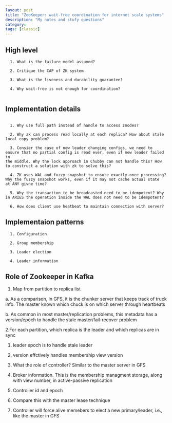 ```yaml
---
layout: post
title: "ZooKeeper: wait-free coordination for internet scale systems"
description: "My notes and stufy questions"
category: 
tags: [classic]
---
```


High level
-----
```
  1. What is the failure model assumed?

  2. Critique the CAP of ZK system

  3. What is the liveness and durability guarantee?

  4. Why wait-free is not enough for coordination?


```

Implementation details
-------
```

  1. Why use full path instead of handle to access znodes?

  2. Why zk can process read locally at each replica? How about stale local copy problem?

  3. Consier the case of new leader changing configs, we need to ensure that no partial config is read ever, even if new leader failed in
the middle. Why the lock approach in Chubby can not handle this? How to construct a solution with zk to solve this?

  4. ZK uses WAL and fuzzy snapshot to ensure exactly-once processing? Why the fuzzy snapshot works, even if it may not cache actual state
at ANY givne time?

  5. Why the transaction to be broadcasted need to be idempotent? Why in ARIES the operation inside the WAL does not need to be idempotent?

  6. How does client use heatbeat to maintain connection with server?

```

Implementaion patterns
----------
````
  1. Configuration

  2. Group membership

  3. Leader election

  4. Leader information

````



Role of Zookeeper in Kafka
------------

1. Map from partition to replica list

  a. As a comparison, in GFS, it is the chunker server that keeps track of truck info. The master known which chuck is on which server
through heartbeats

  b. As common in most master/replication problems, this metadata has a version/epoch to handle the stale master/fail-recover problem


2.For each partition, which replica is the leader and which replicas are in sync

  1. leader epoch is to handle stale leader

  2. version effctively handles membership view version

  3. What the role of controller? Similar to the master server in GFS

3. Broker information. This is the membership managment storage, along with view number, in active-passive replication


4. Controller id and epoch

  1. Compare this with the master lease technique
  
  2. Controller will force alive memebers to elect a new primary/leader, i.e., like the master in GFS
